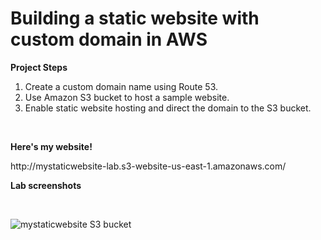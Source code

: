 <h1> Building a static website with custom domain in AWS </h1>

<b> Project Steps </b>
1. Create a custom domain name using Route 53. <br>
2. Use Amazon S3 bucket to host a sample website. <br>
3. Enable static website hosting and direct the domain to the S3 bucket. <br>
<br>
<p><b> Here's my website! </b></p>
http://mystaticwebsite-lab.s3-website-us-east-1.amazonaws.com/
<br>

<p><b> Lab screenshots </b></p><br>

![mystaticwebsite S3 bucket](https://user-images.githubusercontent.com/98995556/232596056-61298b2c-cbfe-423b-976e-c9dabe6dc3de.png)
